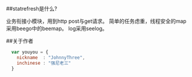 ##statrefresh是什么?

业务衔接小模块，用到http post与get请求。
简单的任务虑重，线程安全的map采用beego中的beemap。
log采用seelog。


##关于作者

```javascript
  var youyou = {
    nickname  : "JohnnyThree",
    inchinese : "强尼老三"
  }
```